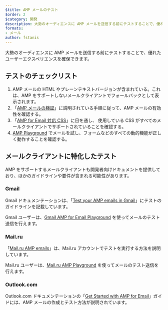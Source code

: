 ```yaml
---
$title: AMP メールのテスト
$order: 2
$category: 開発
description: 大勢のオーディエンスに AMP メールを送信する前にテストすることで、優れたユーザーエクスペリエンスを確保できます。
formats:
- メール
author: fstanis
---
```


大勢のオーディエンスに AMP メールを送信する前にテストすることで、優れたユーザーエクスペリエンスを確保できます。

## テストのチェックリスト

1. AMP メールの HTML やプレーンテキストバージョンが含まれている。これは、AMP をサポートしないメールクライアントでフォールバックとして表示されます。
2. 「[AMP メールの検証](/content/amp-dev/documentation/guides-and-tutorials/learn/validation-workflow/validate_emails.md)」に説明されている手順に従って、AMP メールの有効性を確認する。
3. 「[AMP for Email 対応 CSS](/content/amp-dev/documentation/guides-and-tutorials/learn/email-spec/amp-email-css.md)」に目を通し、 使用している CSS がすべてのメールクライアントでサポートされていることを確認する。
4. [AMP Playground](https://playground.amp.dev/?runtime=amp4email) でメールを試し、フォームなどのすべての動的機能が正しく動作することを確認する。

## メールクライアントに特化したテスト

AMP をサポートするメールクライアントも開発者向けドキュメントを提供しており、ほかのガイドラインや要件が含まれる可能性があります。

### Gmail

Gmail ドキュメンテーションは、「[Test your AMP emails in Gmail](https://developers.google.com/gmail/ampemail/testing-dynamic-email)」にテストのガイドラインを記載しています。

Gmail ユーザーは、[Gmail AMP for Email Playground](https://amp.gmail.dev/playground/) を使ってメールのテスト送信を行えます。

### Mail.ru

「[Mail.ru AMP emails](https://postmaster.mail.ru/amp)」は、Mail.ru アカウントでテストを実行する方法を説明しています。

Mail.ru ユーザーは、[Mail.ru AMP Playground](https://postmaster.mail.ru/amp/playground.html) を使ってメールのテスト送信を行えます。

### Outlook.com

Outlook.com ドキュメンテーションの「[Get Started with AMP for Email](https://docs.microsoft.com/en-us/outlook/amphtml/get-started)」ガイドには、AMP メールの作成とテスト方法が説明されています。
